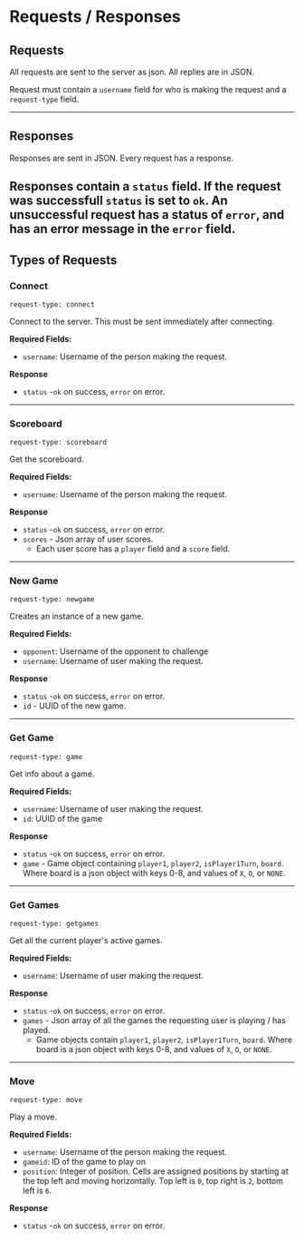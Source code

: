 # Requests / Responses

## Requests
All requests are sent to the server as json. All replies are in JSON.

Request must contain a `username` field for who is making the request and a `request-type` field.

---
## Responses
Responses are sent in JSON. Every request has a response.

Responses contain a `status` field. If the request was successfull `status` is set to `ok`. 
An unsuccessful request has a status of `error`, and has an error message in the `error` field.
---
## Types of Requests

### Connect

`request-type: connect`

Connect to the server. This must be sent immediately after connecting.

**Required Fields:**
- `username`: Username of the person making the request.

**Response**
- `status` -`ok` on success, `error` on error.
---

### Scoreboard

`request-type: scoreboard`

Get the scoreboard.

**Required Fields:**
- `username`: Username of the person making the request.

**Response**
- `status` -`ok` on success, `error` on error.
- `scores` - Json array of user scores.
  - Each user score has a `player` field and a `score` field.

---


### New Game

`request-type: newgame`

Creates an instance of a new game.

**Required Fields:** 
- `opponent`: Username of the opponent to challenge
- `username`: Username of user making the request.

**Response**
- `status` -`ok` on success, `error` on error.
- `id` - UUID of the new game.

---

### Get Game

`request-type: game`

Get info about a game.

**Required Fields:**
- `username`: Username of user making the request.
- `id`: UUID of the game

**Response**
- `status` -`ok` on success, `error` on error.
- `game` - Game object containing `player1`, `player2`, `isPlayer1Turn`, `board`.
    Where board is a json object with keys 0-8, and values of `X`, `O`, or `NONE`.

---
### Get Games

`request-type: getgames`

Get all the current player's active games.

**Required Fields:**
- `username`: Username of user making the request.

**Response**
- `status` -`ok` on success, `error` on error.
- `games` - Json array of all the games the requesting user is playing / has played.
  - Game objects contain `player1`, `player2`, `isPlayer1Turn`, `board`. 
  Where board is a json object with keys 0-8, and values of `X`, `O`, or `NONE`.

---
### Move

`request-type: move`

Play a move.

**Required Fields:**
- `username`: Username of the person making the request.
- `gameid`: ID of the game to play on
- `position`: Integer of position. Cells are assigned positions by starting at the top left and moving horizontally.
Top left is `0`, top right is `2`, bottom left is `6`.

**Response**
- `status` -`ok` on success, `error` on error.
